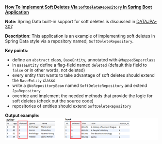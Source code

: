 **[How To Implement Soft Deletes Via `SoftDeleteRepository` In Spring Boot Application](https://github.com/andreipall/Spring-Boot-JPA/tree/master/HibernateSpringBootSoftDeletesSpringStyle)**

**Note:** Spring Data built-in support for soft deletes is discussed in [DATAJPA-307](https://jira.spring.io/browse/DATAJPA-307).

**Description:** This application is an example of implementing soft deletes in Spring Data style via a repository named, `SoftDeleteRepository`. 

**Key points:**
- define an `abstract` class, `BaseEntity`, annotated with `@MappedSuperclass`
- in `BaseEntity` define a flag-field named `deleted` (default this field to `false` or in other words, not deleted)
- every entity that wants to take advantage of soft deletes should extend the `BaseEntity` classs
- write a `@NoRepositoryBean` named `SoftDeleteRepository` and extend `JpaRepository`
- override and implement the needed methods that provide the logic for soft deletes (check out the source code)
- repositories of entities should extend `SoftDeleteRepository`
     
**Output example:**\
![](https://github.com/andreipall/Spring-Boot-JPA/blob/master/HibernateSpringBootSoftDeletes/soft%20deletes.png)
